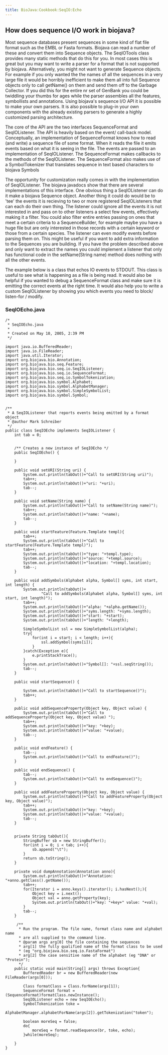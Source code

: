 ```yaml
---
title: BioJava:Cookbook:SeqIO:Echo
---
```


How does sequence I/O work in biojava?
--------------------------------------

Most sequence databases present sequences in some kind of flat file
format such as the EMBL or Fasta formats. Biojava can read a number of
these and convert them into Sequence objects. The SeqIOTools class
provides many static methods that do this for you. In most cases this is
great but you may want to write a parser for a format that is not
supported by biojava. Alternatively, you might not want to generate
Sequence objects. For example if you only wanted the the names of all
the sequences in a very large file it would be horribly inefficient to
make them all into full Sequence objects only to call getName() on them
and send them off to the Garbage Collector. If you did this for the
entire nr set of GenBank you could be twiddling your thumbs for ages
while the parser assembles all the features, symbollists and
annotations. Using biojava's sequence I/O API it is possible to make
your own parsers. It is also possible to plug-in your own components
with the already existing parsers to generate a highly customized
parsing architecture.

The core of the API are the two interfaces SequenceFormat and
SeqIOListener. The API is heavily based on the event/ call-back model.
Conceptually, an implementation of SequenceFormat knows how to read (and
write) a sequence file of some format. When it reads the file it emits
events based on what it is seeing in the file. The events are passed to
an implementation of SeqIOListener. The SequenceFormat makes callbacks
to the methods of the SeqIOListener. The SequenceFormat also makes use
of a SymbolTokenizer that translates sequence in text based characters
to biojava Symbols

The opportunity for customization really comes in with the
implementation of SeqIOListener. The biojava javadocs show that there
are several implementations of this interface. One obvious thing a
SeqIOListener can do it make a biojava Sequence object. Another thing it
could do would be to 'tee' the events it is recieving to two or more
registered SeqIOListeners that can each do their own thing. The listener
could ignore all the events it is not interested in and pass on to other
listeners a select few events, effectively making it a filter. You could
also filter entire entries passing on ones that meet a certain criteria
to a SequenceBuilder, for example maybe you have a huge file but are
only interested in those records with a certain keyword or those from a
certain species. The listener can even modify events before parsing them
on. This might be useful if you want to add extra information to the
Sequences you are building. If you have the problem described above and
only want to extract the names you could implement a listener that only
has functional code in the setName(String name) method does nothing with
all the other events.

The example below is a class that echos IO events to STDOUT. This class
is useful to see what is happening as a file is being read. It would
also be helpful if you wanted to debug a SequenceFormat class and make
sure it is emitting the correct events at the right time. It would also
help you to write a custom SeqIOListener by showing you which events you
need to block/ listen-for / modify.

### SeqIOEcho.java

    /*
     * SeqIOEcho.java
     *
     * Created on May 10, 2005, 2:39 PM
     */

    import java.io.BufferedReader;
    import java.io.FileReader;
    import java.util.Iterator;
    import org.biojava.bio.Annotation;
    import org.biojava.bio.seq.Feature;
    import org.biojava.bio.seq.io.SeqIOListener;
    import org.biojava.bio.seq.io.SequenceFormat;
    import org.biojava.bio.seq.io.SymbolTokenization;
    import org.biojava.bio.symbol.Alphabet;
    import org.biojava.bio.symbol.AlphabetManager;
    import org.biojava.bio.symbol.SimpleSymbolList;
    import org.biojava.bio.symbol.Symbol;


    /**
     * A SeqIOListener that reports events being emitted by a format object
     * @author Mark Schreiber
     */
    public class SeqIOEcho implements SeqIOListener {
        int tab = 0;
        
        
        /** Creates a new instance of SeqIOEcho */
        public SeqIOEcho() {
            
        }

        public void setURI(String uri) {
            System.out.println(tabOut()+"Call to setURI(String uri)");
            tab++;
            System.out.println(tabOut()+"uri: "+uri);
            tab--;
        }

        public void setName(String name) {
            System.out.println(tabOut()+"Call to setName(String name)");
            tab++;
            System.out.println(tabOut()+"name: "+name);
            tab--;
        }

        public void startFeature(Feature.Template templ){
            tab++;
            System.out.println(tabOut()+"Call to startFeature(Feature.Template templ)");
            tab++;
            System.out.println(tabOut()+"type: "+templ.type);
            System.out.println(tabOut()+"source: "+templ.source);
            System.out.println(tabOut()+"location: "+templ.location);
            tab--;
        }

        public void addSymbols(Alphabet alpha, Symbol[] syms, int start, int length) {
            System.out.println(tabOut()+
                    "Call to addSymbols(Alphabet alpha, Symbol[] syms, int start, int length)");
            tab++;
            System.out.println(tabOut()+"alpha: "+alpha.getName());
            System.out.println(tabOut()+"syms.length: "+syms.length);
            System.out.println(tabOut()+"start: "+start);
            System.out.println(tabOut()+"length: "+length);
            
            SimpleSymbolList ssl = new SimpleSymbolList(alpha);
            try{
                for(int i = start; i < length; i++){
                    ssl.addSymbol(syms[i]);
                }
            }catch(Exception e){
                e.printStackTrace();
            }
            System.out.println(tabOut()+"Symbol[]: "+ssl.seqString());
            tab--;
        }

        public void startSequence() {
            
            System.out.println(tabOut()+"Call to startSequence()");
            tab++;
        }

        public void addSequenceProperty(Object key, Object value) {
            System.out.println(tabOut()+"Call to addSequenceProperty(Object key, Object value) ");
            tab++;
            System.out.println(tabOut()+"key: "+key);
            System.out.println(tabOut()+"value: "+value);
            tab--;
        }

        public void endFeature() {
            tab--;
            System.out.println(tabOut()+"Call to endFeature()");
        }

        public void endSequence() {
            tab--;
            System.out.println(tabOut()+"Call to endSequence()");
        }

        public void addFeatureProperty(Object key, Object value) {
            System.out.println(tabOut()+"Call to addFeatureProperty(Object key, Object value)");
            tab++;
            System.out.println(tabOut()+"key: "+key);
            System.out.println(tabOut()+"value: "+value);
            tab--;
        }
        
        
        private String tabOut(){
            StringBuffer sb = new StringBuffer();
            for(int i = 0; i < tab; i++){
                sb.append("\t");
            }
            return sb.toString();
        }
        
        private void dumpAnnotation(Annotation anno){
            System.out.println(tabOut()+"Annotation: "+anno.getClass().getName());
            tab++;
            for(Iterator i = anno.keys().iterator(); i.hasNext();){
                Object key = i.next();
                Object val = anno.getProperty(key);
                System.out.println(tabOut()+"key: "+key+" value: "+val);
            }
            tab--;
        }
        
         /**
          * Run the program. The file name, format class name and alphabet name
          * are all supplied to the command line.
          * @param args arg[0] the file containing the sequences
          * arg[1] the fully qualified name of the format class to be used
          * (eg "org.biojava.bio.seq.io.FastaFormat")
          * arg[2] the case sensitive name of the alphabet (eg "DNA" or "Protein");
          */
        public static void main(String[] args) throws Exception{
            BufferedReader br = new BufferedReader(new FileReader(args[0]));
            
            Class formatClass = Class.forName(args[1]);
            SequenceFormat format = (SequenceFormat)formatClass.newInstance();
            SeqIOListener echo = new SeqIOEcho();
            SymbolTokenization toke = 
                    AlphabetManager.alphabetForName(args[2]).getTokenization("token");
        
            boolean moreSeq = false;
            do{
                moreSeq = format.readSequence(br, toke, echo);
            }while(moreSeq);
            
        }
    }
